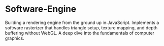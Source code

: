 # Software-Engine
Building a rendering engine from the ground up in JavaScript. Implements a software rasterizer that handles triangle setup, texture mapping, and depth buffering without WebGL. A deep dive into the fundamentals of computer graphics.
